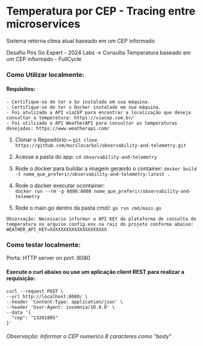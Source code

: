 # Temperatura por CEP - Tracing entre microservices
Sistema retorna clima atual baseado em um CEP informado

Desafio Pós Go Expert - 2024 Labs -> Consulta Temperatura baseado em um CEP informado - FullCycle

### Como Utilizar localmente:
#### Requisitos:
    - Certifique-se de ter o Go instalado em sua máquina.
    - Certifique-se de ter o Docker instalado em sua máquina.
    - Foi atulizado a API viaCEP para encontrar a localização que deseja consultar a temperatura: https://viacep.com.br/
    - Foi utilizado a API WeatherAPI para consultar as temperaturas desejadas: https://www.weatherapi.com/

  1. Clonar o Repositório:~
  ```git clone https://github.com/murilocarbol/observability-and-telemetry.git```

  2. Acesse a pasta do app:
  ```cd observability-and-telemetry```

  3. Rode o docker para buildar a imagem gerando o container:
  ```docker build -t nome_que_preferir/observability-and-telemetry:latest .```

  4. Rode o docker executar ocontainer:  
  ```docker run --rm -p 8080:8080 nome_que_preferir/observability-and-telemetry```

  5. Rode o main.go dentro da pasta cmd/:
  ```go run cmd/main.go```

    Observação: Necessario informar a API KEY da plataforma de consulta de temperatura no arquivo config.env na raiz do projeto conforma abaixo:
    WEATHER_API_KEY=XXXXXXXXXXXXXXXXXXXXX

### Como testar localmente:
Porta: HTTP server on port :8080

#### Execute o curl abaixo ou use um aplicação client REST para realizar a requisição:

    curl --request POST \
    --url http://localhost:8080/ \
    --header 'Content-Type: application/json' \
    --header 'User-Agent: insomnia/10.0.0' \
    --data '{
      "cep": "13201005"
    }'


###### Observação: Informar o CEP numerico 8 caracteres como "body"